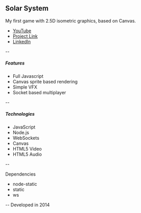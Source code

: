 ## Solar System
My first game with 2.5D isometric graphics, based on Canvas.
+ [YouTube](https://youtu.be/jYGX3UIoDM8)
+ [Project Link](https://elumine.github.io/#/project/web-dev.multiplayer-rpg)
+ [LinkedIn](https://www.linkedin.com/in/elumine)

--

##### Features
+ Full Javascript
+ Canvas sprite based rendering
+ Simple VFX
+ Socket based multiplayer

--

##### Technologies
+ JavaScript
+ Node.js
+ WebSockets
+ Canvas
+ HTML5 Video
+ HTML5 Audio

--

Dependencies
+ node-static
+ static
+ ws

--
Developed in 2014
